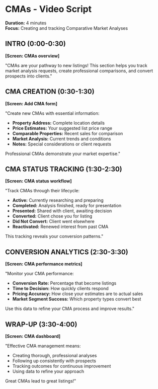 # CMAs - Video Script
**Duration:** 4 minutes  
**Focus:** Creating and tracking Comparative Market Analyses

## INTRO (0:00-0:30)
**[Screen: CMAs overview]**

"CMAs are your pathway to new listings! This section helps you track market analysis requests, create professional comparisons, and convert prospects into clients."

## CMA CREATION (0:30-1:30)
**[Screen: Add CMA form]**

"Create new CMAs with essential information:
- **Property Address:** Complete location details
- **Price Estimates:** Your suggested list price range
- **Comparable Properties:** Recent sales for comparison
- **Market Analysis:** Current trends and conditions
- **Notes:** Special considerations or client requests

Professional CMAs demonstrate your market expertise."

## CMA STATUS TRACKING (1:30-2:30)
**[Screen: CMA status workflow]**

"Track CMAs through their lifecycle:
- **Active:** Currently researching and preparing
- **Completed:** Analysis finished, ready for presentation
- **Presented:** Shared with client, awaiting decision
- **Converted:** Client chose you for listing
- **Did Not Convert:** Client went elsewhere
- **Reactivated:** Renewed interest from past CMA

This tracking reveals your conversion patterns."

## CONVERSION ANALYTICS (2:30-3:30)
**[Screen: CMA performance metrics]**

"Monitor your CMA performance:
- **Conversion Rate:** Percentage that become listings
- **Time to Decision:** How quickly clients respond
- **Pricing Accuracy:** How close your estimates are to actual sales
- **Market Segment Success:** Which property types convert best

Use this data to refine your CMA process and improve results."

## WRAP-UP (3:30-4:00)
**[Screen: CMA dashboard]**

"Effective CMA management means:
- Creating thorough, professional analyses
- Following up consistently with prospects
- Tracking outcomes for continuous improvement
- Using data to refine your approach

Great CMAs lead to great listings!"